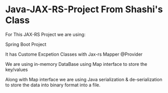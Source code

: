 # Java-JAX-RS-Project From Shashi's Class

For This JAX-RS Project we are using:

Spring Boot Project

It has Custome Excpetion Classes with Jax-rs Mapper @Provider 

We are using in-memory DataBase using Map interface to store the key/values 

Along with Map interface we are using Java serialization & de-serialization to store the data into binary format into a file.

